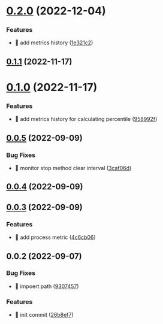 # [0.2.0](https://github.com/mjancarik/esmj-monitor/compare/v0.1.1...v0.2.0) (2022-12-04)


### Features

* 🎸 add metrics history ([1e321c2](https://github.com/mjancarik/esmj-monitor/commit/1e321c22d857ba4ea072c28cd2236ff840c18adc))



## [0.1.1](https://github.com/mjancarik/esmj-monitor/compare/v0.1.0...v0.1.1) (2022-11-17)



# [0.1.0](https://github.com/mjancarik/esmj-monitor/compare/v0.0.5...v0.1.0) (2022-11-17)


### Features

* 🎸 add metrics history for calculating percentile ([958992f](https://github.com/mjancarik/esmj-monitor/commit/958992f36878eb153d10dd5a7a20fc453b930ea5))



## [0.0.5](https://github.com/mjancarik/esmj-monitor/compare/v0.0.4...v0.0.5) (2022-09-09)


### Bug Fixes

* 🐛 monitor stop method clear interval ([3caf06d](https://github.com/mjancarik/esmj-monitor/commit/3caf06dd916249fa62506c12e5287f85b7a1c7b1))



## [0.0.4](https://github.com/mjancarik/esmj-monitor/compare/v0.0.3...v0.0.4) (2022-09-09)



## [0.0.3](https://github.com/mjancarik/esmj-monitor/compare/v0.0.2...v0.0.3) (2022-09-09)


### Features

* 🎸 add process metric ([4c6cb06](https://github.com/mjancarik/esmj-monitor/commit/4c6cb0651d6f3fefeb777dd84456ebce6e542ab0))



## 0.0.2 (2022-09-07)


### Bug Fixes

* 🐛 impoert path ([9307457](https://github.com/mjancarik/esmj-monitor/commit/930745799d06fcb12c79f7a173b5b88d207ecdaf))


### Features

* 🎸 init commit ([26b8ef7](https://github.com/mjancarik/esmj-monitor/commit/26b8ef73e8fc0358b17fb5f01dc44ef76ede165f))



